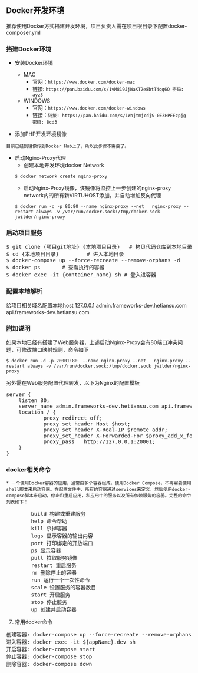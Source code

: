 ## Docker开发环境
推荐使用Docker方式搭建开发环境，项目负责人需在项目根目录下配置docker-composer.yml

### 搭建Docker环境

* 安装Docker环境
	* MAC 
		* 官网：`https://www.docker.com/docker-mac`
		* 链接: `https://pan.baidu.com/s/1vM819JjWaXT2e8btT4qq6Q 密码: ayz3`
	* WINDOWS 
		* 官网：`https://www.docker.com/docker-windows`
		* 链接：`链接: https://pan.baidu.com/s/1WajtmjcdjS-0E3HPEEzpjg 密码: 8cd3`

* 添加PHP开发环境镜像 
```
目前已经到镜像传到Docker Hub上了，所以此步骤不需要了。
```

* 启动Nginx-Proxy代理
	* 创建本地开发环境docker Network
	```
	$ docker network create nginx-proxy
	```
	* 启动Nginx-Proxy镜像，该镜像将监控上一步创建的nginx-proxy network内的所有新VIRTUHOST添加，并自动增加反向代理
	```
	$ docker run -d -p 80:80 --name nginx-proxy --net 	nginx-proxy --restart always -v /var/run/docker.sock:/tmp/docker.sock jwilder/nginx-proxy
	```

### 启动项目服务
<pre>
$ git clone {项目git地址} {本地项目目录}   # 拷贝代码仓库到本地目录
$ cd {本地项目目录}         # 进入本地目录
$ docker-compose up --force-recreate --remove-orphans -d
$ docker ps       # 查看执行的容器
$ docker exec -it {container_name} sh # 登入进容器
</pre>

### 配置本地解析
给项目相关域名配置本地host
127.0.0.1 admin.frameworks-dev.hetiansu.com api.frameworks-dev.hetiansu.com

### 附加说明
如果本地已经有搭建了Web服务器，上述启动Nginx-Proxy会有80端口冲突问题，可修改端口映射规则，命令如下
```
$ docker run -d -p 20001:80  --name nginx-proxy --net 	nginx-proxy --restart always -v /var/run/docker.sock:/tmp/docker.sock jwilder/nginx-proxy
```

另外需在Web服务配置代理转发，以下为Nginx的配置模板
<pre>
server {
	listen 80;
	server_name admin.frameworks-dev.hetiansu.com api.frameworks-dev.hetiansu.com;
	location / {
			proxy_redirect off;
        	proxy_set_header Host $host;
        	proxy_set_header X-Real-IP $remote_addr;
        	proxy_set_header X-Forwarded-For $proxy_add_x_forwarded_for;
        	proxy_pass   http://127.0.0.1:20001;
	}
}
</pre>

### docker相关命令
    * 一个使用Docker容器的应用，通常由多个容器组成。使用Docker Compose，不再需要使用shell脚本来启动容器。在配置文件中，所有的容器通过services来定义，然后使用docker-compose脚本来启动，停止和重启应用，和应用中的服务以及所有依赖服务的容器。完整的命令列表如下：  
<pre>
        build 构建或重建服务
        help 命令帮助
        kill 杀掉容器
        logs 显示容器的输出内容
        port 打印绑定的开放端口
        ps 显示容器
        pull 拉取服务镜像
        restart 重启服务
        rm 删除停止的容器
        run 运行一个一次性命令
        scale 设置服务的容器数目
        start 开启服务
        stop 停止服务
        up 创建并启动容器
</pre>
7. 常用docker命令
<pre>
创建容器: docker-compose up --force-recreate --remove-orphans  前台启动(-d 后台启动)
进入容器: docker exec -it ${appName}.dev sh
开启容器: docker-compose start
停止容器: docker-compose stop
删除容器: docker-compose down
</pre>